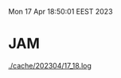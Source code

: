 Mon 17 Apr 18:50:01 EEST 2023
# JAM
<a href='./cache/202304/17_18.log'>./cache/202304/17_18.log</a>
